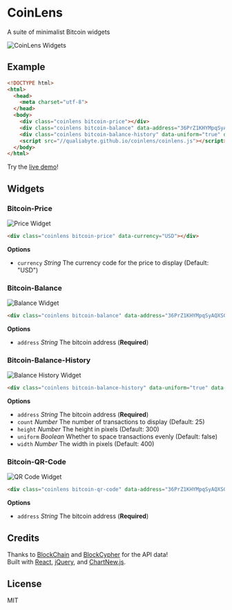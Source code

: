 
# CoinLens

A suite of minimalist Bitcoin widgets

![CoinLens Widgets](http://qualiabyte.github.io/coinlens/images/coinlens.png)

## Example

```html
<!DOCTYPE html>
<html>
  <head>
    <meta charset="utf-8">
  </head>
  <body>
    <div class="coinlens bitcoin-price"></div>
    <div class="coinlens bitcoin-balance" data-address="36PrZ1KHYMpqSyAQXSG8VwbUiq2EogxLo2"></div>
    <div class="coinlens bitcoin-balance-history" data-uniform="true" data-count="25" data-address="36PrZ1KHYMpqSyAQXSG8VwbUiq2EogxLo2"></div>
    <script src="//qualiabyte.github.io/coinlens/coinlens.js"></script>
  </body>
</html>
```

Try the [live demo](http://qualiabyte.github.io/coinlens)!

## Widgets

### Bitcoin-Price

![Price Widget](http://qualiabyte.github.io/coinlens/images/bitcoin-price.png)

```html
<div class="coinlens bitcoin-price" data-currency="USD"></div>
```

**Options**

+ `currency` *String* The currency code for the price to display (Default: "USD")

### Bitcoin-Balance

![Balance Widget](http://qualiabyte.github.io/coinlens/images/bitcoin-balance.png)

```html
<div class="coinlens bitcoin-balance" data-address="36PrZ1KHYMpqSyAQXSG8VwbUiq2EogxLo2"></div>
```

**Options**

+ `address` *String* The bitcoin address (**Required**)

### Bitcoin-Balance-History

![Balance History Widget](http://qualiabyte.github.io/coinlens/images/bitcoin-balance-history.png)

```html
<div class="coinlens bitcoin-balance-history" data-uniform="true" data-count="25" data-address="36PrZ1KHYMpqSyAQXSG8VwbUiq2EogxLo2"></div>
```

**Options**

+ `address` *String* The bitcoin address (**Required**)
+ `count` *Number* The number of transactions to display (Default: 25)
+ `height` *Number* The height in pixels (Default: 300)
+ `uniform` *Boolean* Whether to space transactions evenly (Default: false)
+ `width` *Number* The width in pixels (Default: 400)

### Bitcoin-QR-Code

![QR Code Widget](http://qualiabyte.github.io/coinlens/images/bitcoin-qr-code.png)

```html
<div class="coinlens bitcoin-qr-code" data-address="36PrZ1KHYMpqSyAQXSG8VwbUiq2EogxLo2"></div>
```

**Options**

+ `address` *String* The bitcoin address (**Required**)

## Credits

Thanks to [BlockChain](https://blockchain.info) and [BlockCypher](http://www.blockcypher.com/) for the API data!  
Built with [React](http://facebook.github.io/react/), [jQuery](https://jquery.com), and [ChartNew.js](https://github.com/FVANCOP/ChartNew.js).  

## License

MIT
